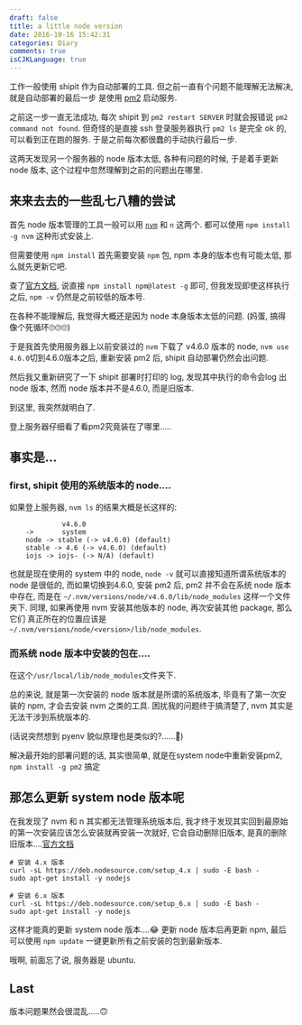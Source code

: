 ```yaml
---
draft: false
title: a little node version
date: 2016-10-16 15:42:31
categories: Diary
comments: true
isCJKLanguage: true
---
```


工作一般使用 shipit 作为自动部署的工具. 但之前一直有个问题不能理解无法解决, 就是自动部署的最后一步
是使用 [pm2](http://pm2.keymetrics.io/) 启动服务.

之前这一步一直无法成功, 每次 shipit 到 `pm2 restart SERVER` 时就会报错说 `pm2 command not found`.
但奇怪的是直接 ssh 登录服务器执行 `pm2 ls` 是完全 ok 的, 可以看到正在跑的服务.
于是之前每次都很蠢的手动执行最后一步.

这两天发现另一个服务器的 node 版本太低, 各种有问题的时候, 于是着手更新 node 版本, 这个过程中忽然理解到之前的问题出在哪里.

## 来来去去的一些乱七八糟的尝试
首先 node 版本管理的工具一般可以用 [`nvm`](https://github.com/creationix/nvm) 和 `n` 这两个. 都可以使用 `npm install -g nvm` 这种形式安装上.

但需要使用 `npm install` 首先需要安装 `npm` 包, npm 本身的版本也有可能太低, 那么就先更新它吧.

查了[官方文档](https://docs.npmjs.com/getting-started/installing-node), 说直接 `npm install npm@latest -g` 即可, 但我发现即使这样执行之后, `npm -v` 仍然是之前较低的版本号.

在各种不能理解后, 我觉得大概还是因为 node 本身版本太低的问题. (妈蛋, 搞得像个死循环🙄🙄🙄)

于是我首先使用服务器上以前安装过的 `nvm` 下载了 v4.6.0 版本的 node, `nvm use 4.6.0`切到4.6.0版本之后, 重新安装 pm2 后, shipit 自动部署仍然会出问题.

然后我又重新研究了一下 shipit 部署时打印的 log, 发现其中执行的命令会log 出 node 版本, 然而 node 版本并不是4.6.0, 而是旧版本.

到这里, 我突然就明白了.

登上服务器仔细看了看pm2究竟装在了哪里.....


## 事实是...

### first, shipit 使用的系统版本的 node....
如果登上服务器, `nvm ls` 的结果大概是长这样的:

```
             v4.6.0
    ->       system
    node -> stable (-> v4.6.0) (default)
    stable -> 4.6 (-> v4.6.0) (default)
    iojs -> iojs- (-> N/A) (default)
```

也就是现在使用的 system 中的 node, `node -v` 就可以直接知道所谓系统版本的node 是很低的,
而如果切换到4.6.0, 安装 pm2 后, pm2 并不会在系统 node 版本中存在, 而是在 `~/.nvm/versions/node/v4.6.0/lib/node_modules`
这样一个文件夹下. 同理, 如果再使用 nvm 安装其他版本的 node, 再次安装其他 package, 那么它们
真正所在的位置应该是 `~/.nvm/versions/node/<version>/lib/node_modules`.

### 而系统 node 版本中安装的包在....
在这个`/usr/local/lib/node_modules`文件夹下.

总的来说, 就是第一次安装的 node 版本就是所谓的系统版本, 毕竟有了第一次安装的 npm, 才会去安装 nvm 之类的工具.
困扰我的问题终于搞清楚了, nvm 其实是无法干涉到系统版本的.

(话说突然想到 pyenv 貌似原理也是类似的?......🤔)

解决最开始的部署问题的话, 其实很简单, 就是在system node中重新安装pm2, `npm install -g pm2` 搞定

## 那怎么更新 system node 版本呢

在我发现了 nvm 和 n 其实都无法管理系统版本后, 我才终于发现其实回到最原始的第一次安装应该怎么安装就再安装一次就好,
它会自动删除旧版本, 是真的删除旧版本....[官方文档](https://nodejs.org/en/download/package-manager/#debian-and-ubuntu-based-linux-distributions)

```
# 安装 4.x 版本
curl -sL https://deb.nodesource.com/setup_4.x | sudo -E bash -
sudo apt-get install -y nodejs
```

```
# 安装 6.x 版本
curl -sL https://deb.nodesource.com/setup_6.x | sudo -E bash -
sudo apt-get install -y nodejs
```

这样才能真的更新 system node 版本....😂
更新 node 版本后再更新 npm, 最后可以使用 `npm update` 一键更新所有之前安装的包到最新版本.

哦啊, 前面忘了说, 服务器是 ubuntu.


## Last
版本问题果然会很混乱.....🙃

